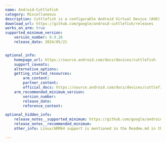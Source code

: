 ```yaml
---
name: Android-Cuttlefish
category: Miscellaneous
description: Cuttlefish is a configurable Android Virtual Device (AVD) that runs both remotely and locally, and it also guarantees full fidelity with Android framework.
download_url: https://github.com/google/android-cuttlefish/releases
works_on_arm: true
supported_minimum_version:
    version_number: 0.9.26
    release_date: 2024/05/21


optional_info:
    homepage_url: https://source.android.com/docs/devices/cuttlefish
    support_caveats:
    alternative_options:
    getting_started_resources:
        arm_content:
        partner_content:
        official_docs: https://source.android.com/docs/devices/cuttlefish/get-started
    arm_recommended_minimum_version:
        version_number:
        release_date:
        reference_content:

optional_hidden_info:
    release_notes__supported_minimum: https://github.com/google/android-cuttlefish/tree/v0.9.26?tab=readme-ov-file#virtual-device-for-android-host-side-utilities
    release_notes__recommended_minimum:
    other_info: Linux/ARM64 support is mentioned in the Readme.md in the first released version on GitHub, i.e 0.9.26.

---
```

